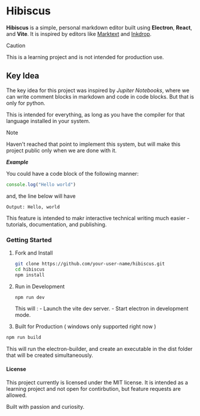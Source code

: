 # Hibiscus

**Hibiscus** is a simple, personal markdown editor built using **Electron**, **React**, and **Vite**. It is inspired by editors like [Marktext](https://marktext.cc) and [Inkdrop](https://inkdrop.app).

>[!Caution]
> This is a learning project and is not intended for production use.

## Key Idea

The key idea for this project was inspired by *Jupiter Notebooks*, where we can write comment blocks in markdown and code in code blocks. But that is only for python.

This is intended for everything, as long as you have the compiler for that language installed in your system.

>[!Note]
> Haven't reached that point to implement this system, but will make this project public only when we are done with it.

***Example***

You could have a code block of the following manner:

```javascript
console.log("Hello world")
```

and, the line below will have

`Output: Hello, world`

This feature is intended to makr interactive technical writing much easier - tutorials, documentation, and publishing.

### Getting Started

1. Fork and Install

    ```bash
    git clone https://github.com/your-user-name/hibiscus.git
    cd hibiscus
    npm install
    ```

2. Run in Development

    ```bash
    npm run dev
    ```

    This will :
        - Launch the vite dev server.
        - Start electron in development mode.

3. Built for Production ( windows only supported right now )

```bash
npm run build
```

This will run the electron-builder, and create an executable in the dist folder that will be created simultaneously.

#### License

This project currently is licensed under the MIT license.
It is intended as a learning project and not open for contirbution, but feature requests are allowed.

Built with passion and curiosity.
